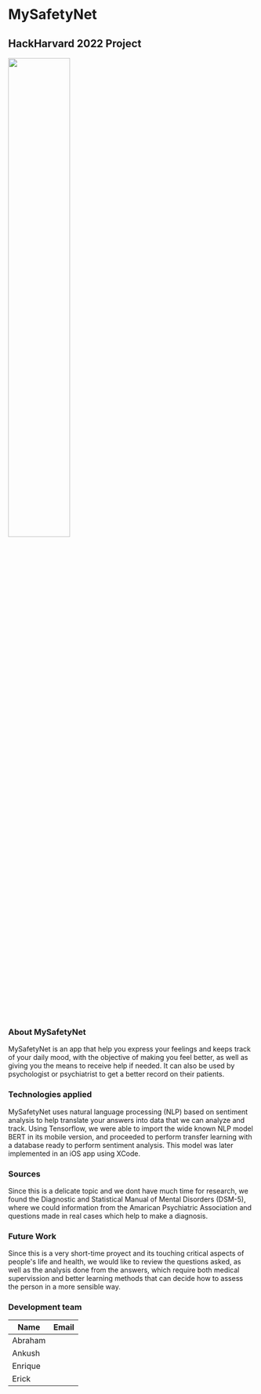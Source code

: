 # MySafetyNet

## HackHarvard 2022 Project
<img src="https://live.staticflickr.com/65535/52430871329_168339da3a_z.jpg" width=50% height=50%>

### About MySafetyNet
MySafetyNet is an app that help you express your feelings and keeps track of your daily mood, with the objective of making you feel better, as well as giving you the means to receive help if needed. It can also be used by psychologist or psychiatrist to get a better record on their patients.

### Technologies applied
MySafetyNet uses natural language processing (NLP) based on sentiment analysis to help translate your answers into data that we can analyze and track. Using Tensorflow, we were able to import the wide known NLP model BERT in its mobile version, and proceeded to perform transfer learning with a database ready to perform sentiment analysis. This model was later implemented in an iOS app using XCode.

### Sources
Since this is a delicate topic and we dont have much time for research, we found the Diagnostic and Statistical Manual of Mental Disorders (DSM-5), where we could information from the Amarican Psychiatric Association and questions made in real cases which help to make a diagnosis. 

### Future Work
Since this is a very short-time proyect and its touching critical aspects of people's life and health, we would like to review the questions asked, as well as the analysis done from the answers, which require both medical supervission and better learning methods that can decide how to assess the person in a more sensible way.

### Development team
| Name | Email |
| ---- | ----- |
| Abraham | |
| Ankush | |
| Enrique | |
| Erick | |
